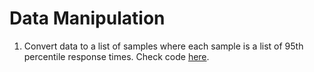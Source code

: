 # Data Manipulation
1. Convert data to a list of samples where each sample is a list of 95th percentile response times. Check code [here](../get_samples.py).
